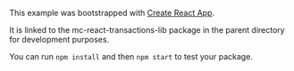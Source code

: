 This example was bootstrapped with [Create React App](https://github.com/facebook/create-react-app).

It is linked to the mc-react-transactions-lib package in the parent directory for development purposes.

You can run `npm install` and then `npm start` to test your package.

